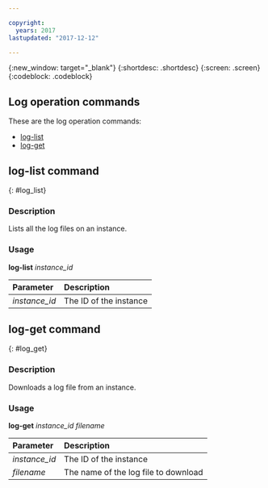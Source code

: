 ```yaml
---

copyright:
  years: 2017
lastupdated: "2017-12-12"

---
```


{:new_window: target="_blank"}
{:shortdesc: .shortdesc}
{:screen: .screen}
{:codeblock: .codeblock}

## Log operation commands

These are the log operation commands:

- [log-list](#log_list)
- [log-get](#log_get)


## log-list command
{: #log_list}

### Description

Lists all the log files on an instance.

### Usage

**log-list** *instance_id*

| Parameter        |  Description                  |
| :--------------- |  :--------------------------- |
| *instance_id*    |  The ID of the instance       |


## log-get command
{: #log_get}

### Description

Downloads a log file from an instance.

### Usage

**log-get** *instance_id* *filename*

| Parameter        |  Description                  |
| :--------------- |  :--------------------------- |
| *instance_id*    |  The ID of the instance       |
| *filename*       |  The name of the log file to download |
